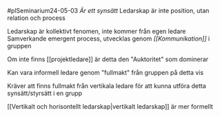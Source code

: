 #plSeminarium24-05-03 
*Är ett synsätt*
Ledarskap är inte position, utan relation och process

Ledarskap är kollektivt fenomen, inte kommer från egen ledare
Samverkande emergent process, utvecklas genom *[[Kommunikation]]* i gruppen

Om inte finns [[projektledare]] är detta den "Auktoritet" som dominerar

Kan vara informell ledare genom "fullmakt" från gruppen på detta vis

Kräver att finns fullmakt från vertikala ledare för att kunna utföra detta synsätt/styrsätt i en grupp

[[Vertikalt och horisontellt ledarskap|vertikalt ledarskap]] är mer formellt

